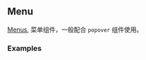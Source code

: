 ## Menu

[Menus](https://material.google.com/components/menus.html), 菜单组件，一般配合 `popover` 组件使用。

### Examples
